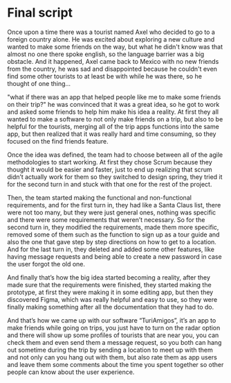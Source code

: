# Final script
 Once upon a time there was a tourist named Axel who decided to go to a foreign country alone. He was excited about exploring a new culture and wanted to make some friends on the way, but what he didn't know was that almost no one there spoke english, so the language barrier was a big obstacle. And it happened, Axel came back to Mexico with no new friends from the country, he was sad and disappointed because he couldn't even find some other tourists to at least be with while he was there, so he thought of one thing... 
 
 "what if there was an app that helped people like me to make some friends on their trip?" he was convinced that it was a great idea, so he got to work and asked some friends to help him make his idea a reality. At first they all wanted to make a software to not only make friends on a trip, but also to be helpful for the tourists, merging all of the trip apps functions into the same app, but then realized that it was really hard and time consuming, so they focused on the find friends feature. 

Once the idea was defined, the team had to choose between all of the agile methodologies to start working. At first they chose Scrum because they thought it would be easier and faster, just to end up realizing that scrum didn’t actually work for them so they switched to design spring, they tried it for the second turn in and stuck with that one for the rest of the project.

Then, the team started making the functional and non-functional requirements, and for the first turn in, they had like a Santa Claus list, there were not too many, but they were just general ones, nothing was specific and there were some requirements that weren’t necessary. So for the second turn in, they modified the requirements, made them more specific, removed some of them such as the function to sign up as a tour guide and also the one that gave step by step directions on how to get to a location. And for the last turn in, they deleted and added some other features, like having message requests and being able to create a new password in case the user forgot the old one.

And finally that’s how the big idea started becoming a reality, after they made sure that the requirements were finished, they started making the prototype, at first they were making it in some editing app, but then they discovered Figma, which was really helpful and easy to use, so they were finally making something after all the documentation that they had to do.

And that’s how we came up with our software “TuriAmigos”, it’s an app to make friends while going on trips, you just have to turn on the radar option and there will show up some profiles of tourists that are near you, you can check them and even send them a message request, so you both can hang out sometime during the trip by sending a location to meet up with them and not only can you hang out with them, but also rate them as app users and leave them some comments about the time you spent together so other people can know about the user experience.